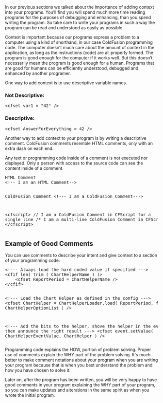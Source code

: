 <p>
In our previous sections we talked about the importance of adding context into your programs. You’ll find you will spend much more time reading programs for the purposes of debugging and enhancing, than you spend writing the program. So take care to write your programs in such a way the program can be read and understood as easily as possible. </p>
<p>
Context is important because our programs express a problem to a computer using a kind of shorthand, in our case ColdFusion programming code. The computer doesn’t much care about the amount of context in the application, as long as the instructions (code) are all properly formed. The program is good enough for the computer if it works well. But this doesn’t necessarily mean the program is good enough for a human. Programs that are good for humans can be efficiently understood, debugged and enhanced by another programer.
</p>
<p>
One way to add context is to use descriptive variable names.
</p>

<h3>
Not Descriptive:
</h3>
<pre class="prettyprint">
&lt;cfset var1 = "42" /&gt;
</pre>
<h3>
Descriptive:
</h3>
<pre class="prettyprint">
&lt;cfset AnswerForEverything = 42 /&gt;
</pre>
<p>
Another way to add context to your program is by writing a descriptive comment. ColdFusion comments resemble HTML comments, only with an extra dash on each end.
</p>
<p>
Any text or programming code inside of a comment is not executed nor displayed. Only a person with access to the source code can see the content inside of a comment.
</p>
<pre class="prettyprint">
HTML Comment
&lt;!-- I am an HTML Comment--&gt;

ColdFusion Comment
&lt;!---  I am a ColdFusion Comment---&gt;

&lt;cfscript>
    // I am a ColdFusion Comment in CFScript for a single line
    /*
        I am a multi-line
        ColdFusion Comment in CFScript
    */
&lt;/cfscript&gt;
</pre>

<h2>
	Example of Good Comments
</h2>
<p>	
You can use comments to describe your intent and give context to a section of your programming code:
</p>
<pre class="prettyprint">
&lt;!--- Always load the hard coded value if specified ---&gt;
&lt;cfif len( trim ( ChartHelperName ) )&gt;
    &lt;cfset ReportPeriod = ChartHelperName /&gt;
&lt;/cfif&gt;

&lt;!--- Load the Chart Helper as defined in the config ---&gt;
&lt;cfset ChartHelper = ChartHelperLoader.load( ReportPeriod, filter, ChartHelperOptionList ) /&gt;

&lt;!--- Add the bits to the helper, shove the helper in the event, then announce the right result ---&gt;
&lt;cfset event.setValue( ChartHelperEventValue, ChartHelper ) /&gt;
</pre>
<p>
Programming code explains the HOW, portion of problem solving. Proper use of comments explain the WHY part of the problem solving. It's much better to make comment notations about your program when you are writing your program because that is when you best understand the problem and how you have chosen to solve it.
</p>

<p>
	Later on, after the program has been written, you will be very happy to have good comments in your program explaining the WHY part of your program, so you can make updates and alterations in the same spirit as when you wrote the initial program.
</p>